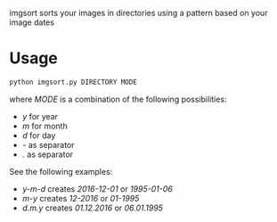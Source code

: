 imgsort sorts your images in directories using a pattern based on your image dates

# Usage

```bash
python imgsort.py DIRECTORY MODE
```
where _MODE_ is a combination of the following possibilities:
* _y_ for year
* _m_ for month
* _d_ for day
* _-_ as separator
* _._ as separator

See the following examples:
* _y-m-d_ creates _2016-12-01_ or _1995-01-06_
* _m-y_ creates _12-2016_ or _01-1995_
* _d.m.y_ creates _01.12.2016_ or _06.01.1995_
